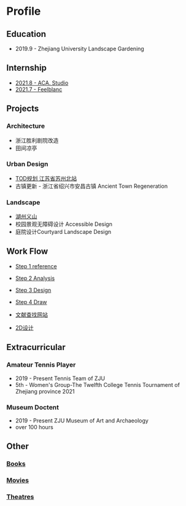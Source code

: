 # Profile
## Education
- 2019.9 - Zhejiang University Landscape Gardening

## Internship
- [2021.8 - ACA. Studio](internwork/aca.md)
- [2021.7 - Feelblanc](internwork/feelblanc.md)

## Projects
### Architecture
- 浙江胜利剧院改造
- 田间凉亭

### Urban Design
- [TOD规划 江苏省苏州北站](/Project/TOD/index.md)
- 古镇更新 - 浙江省绍兴市安昌古镇 Ancient Town Regeneration 

### Landscape
- [湖州义山](/Project/湖州/index.md)
- 校园景观无障碍设计 Accessible Design 
-  庭院设计Courtyard Landscape Design 

## Work Flow
- [Step 1 reference](website/path/reference.md)
- [Step 2 Analysis](website/path/analysis.md)
- [Step 3 Design](website/path/design.md)
- [Step 4 Draw](website/path/draw.md)

- [文献查找网站](website/path/文献.md)

- [2D设计](website/2D设计.md)

## Extracurricular
### Amateur Tennis Player
- 2019 - Present Tennis Team of ZJU   
- 5th - Women's Group-The Twelfth College Tennis Tournament of Zhejiang province 2021

### Museum Doctent
- 2019 - Present ZJU Museum of Art and Archaeology
- over 100 hours

## Other
### [Books](other/books.md)
### [Movies](other/movies.md)
### [Theatres](other/theatres.md)
